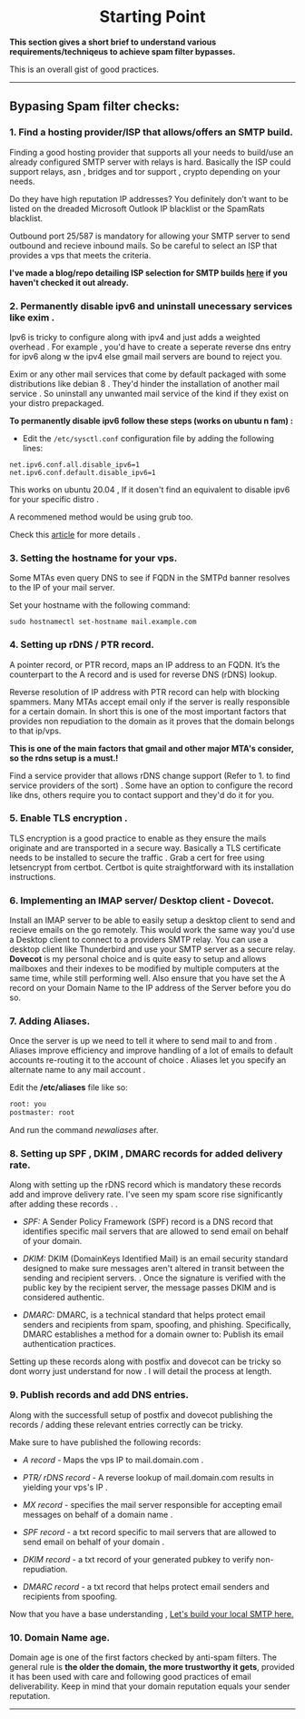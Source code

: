 <h1 align="center">Starting Point</h1> 

**This section gives a short brief to understand various requirements/techniqeus to achieve spam filter bypasses.**

This is an overall gist of good practices. 

_________________________________________________________________________________________________


## Bypasing Spam filter checks:

### 1. Find a hosting provider/ISP that allows/offers an SMTP build.

Finding a good hosting provider that supports all your needs to build/use an already configured SMTP server with relays is hard. 
Basically the ISP could support relays, asn , bridges and tor support , crypto depending on your needs.

Do they have high reputation IP addresses? You definitely don’t want to be listed on the dreaded Microsoft Outlook IP blacklist or the SpamRats blacklist.

Outbound port 25/587 is mandatory for allowing your SMTP server to send outbound and recieve inbound mails.
So be careful to select an ISP that provides a vps that meets the criteria.

__I've made a blog/repo detailing ISP selection for SMTP builds [here](https://github.com/m3rcer/Hosting-providers-for-smtp-builds) if you haven't checked it out already.__



### 2. Permanently disable ipv6 and uninstall unecessary services like exim .

Ipv6 is tricky to configure along with ipv4 and just adds a weighted overhead . For example , you'd have to create a seperate reverse dns entry for ipv6 along w the ipv4 else gmail mail servers are bound to reject you. 

Exim or any other mail services that come by default packaged with some distributions like debian 8 . They'd hinder the installation of another mail service . So uninstall any unwanted mail service of the kind if they exist on your distro prepackaged.

__To permanently disable ipv6 follow these steps (works on ubuntu n fam) :__

- Edit the `/etc/sysctl.conf` configuration file by adding the following lines:

```
net.ipv6.conf.all.disable_ipv6=1
net.ipv6.conf.default.disable_ipv6=1
```

This works on ubuntu 20.04 , If it dosen't find an equivalent to disable ipv6 for your specific distro . 

A recommened method would be using grub too. 

Check this [article](https://itsfoss.com/disable-ipv6-ubuntu-linux/) for more details . 




### 3. Setting the hostname for your vps. 

Some MTAs even query DNS to see if FQDN in the SMTPd banner resolves to the IP of your mail server.

Set your hostname with the following command:

`sudo hostnamectl set-hostname mail.example.com`




### 4. Setting up rDNS / PTR record.

A pointer record, or PTR record, maps an IP address to an FQDN. It’s the counterpart to the A record and is used for reverse DNS (rDNS) lookup.

Reverse resolution of IP address with PTR record can help with blocking spammers. Many MTAs accept email only if the server is really responsible for a certain domain. 
In short this is one of the most important factors that provides non repudiation to the domain as it proves that the domain belongs to that ip/vps.

__This is one of the main factors that gmail and other major MTA's consider, so the rdns setup is a must.!__

Find a service provider that allows rDNS change support (Refer to 1. to find service providers of the sort) . Some have an option to configure the record like dns, others require you to contact support and they'd do it for you.



### 5. Enable TLS encryption .

TLS encryption is a good practice to enable as they ensure the mails originate and are transported in a secure way.
Basically a TLS certificate needs to be installed to secure the traffic . Grab a cert for free using letsencrypt from certbot.  Certbot is quite straightforward with its installation instructions.




### 6. Implementing an IMAP server/ Desktop client - Dovecot.

Install an IMAP server to be able to easily setup a desktop client to send and recieve emails on the go remotely. This would work the same way you'd use a Desktop client to connect to a providers SMTP relay.  You can use a desktop client like Thunderbird and use your SMTP server as a secure relay.   __Dovecot__ is my personal choice and is quite easy to setup and allows mailboxes and their indexes to be modified by multiple computers at the same time, while still performing well. Also ensure that you have set the A record on your Domain Name to the IP address of the Server before you do so. 




### 7. Adding Aliases.

Once the server is up  we need to tell it where to send mail to and from . Aliases improve efficiency and improve handling of a lot of emails to default accounts re-routing it to the account of choice . Aliases let you specify an alternate name to any mail account . 

Edit the __/etc/aliases__ file like so:

```bash
root: you
postmaster: root 
```

And run the command _newaliases_ after.




### 8. Setting up SPF , DKIM , DMARC records for added delivery rate.

Along with setting up the rDNS record which is mandatory these records add and improve delivery rate. I've seen my spam score rise significantly after adding these records . .

- _SPF:_ A Sender Policy Framework (SPF) record is a DNS record that identifies specific mail servers that are allowed to send email on behalf of your domain.

- _DKIM:_ DKIM (DomainKeys Identified Mail) is an email security standard designed to make sure messages aren't altered in transit between the sending and recipient servers. . Once the signature is verified with the public key by the recipient server, the message passes DKIM and is considered authentic.

- _DMARC:_ DMARC, is a technical standard that helps protect email senders and recipients from spam, spoofing, and phishing. Specifically, DMARC establishes a method for a domain owner to: Publish its email authentication practices.

Setting up these records along with postfix and dovecot can be tricky so dont worry just understand for now . I will detail the process at length.




### 9. Publish records and add DNS entries.

Along with the successfull setup of postfix and dovecot publishing the records / adding these relevant entries correctly can be tricky.

Make sure to have published the following records:

- _A record -_ Maps the vps IP to mail.domain.com .

- _PTR/ rDNS record -_ A reverse lookup of mail.domain.com results in yielding your vps's IP . 

- _MX record -_ specifies the mail server responsible for accepting email messages on behalf of a domain name .

- _SPF record -_ a txt record specific to  mail servers that are allowed to send email on behalf of your domain .

- _DKIM record -_ a txt record of your generated pubkey to verify non-repudiation.

- _DMARC record -_ a txt record that helps protect email senders and recipients from spoofing. 



Now that you have a base understanding , [Let's build your local SMTP here.](local_smtp.md)


### 10. Domain Name age.

Domain age is one of the first factors checked by anti-spam filters. The general rule is **the older the domain, the more trustworthy it gets**, provided it has been used with care and following good practices of email deliverability. Keep in mind that your domain reputation equals your sender reputation.

_________________________________________________________________________________________________



